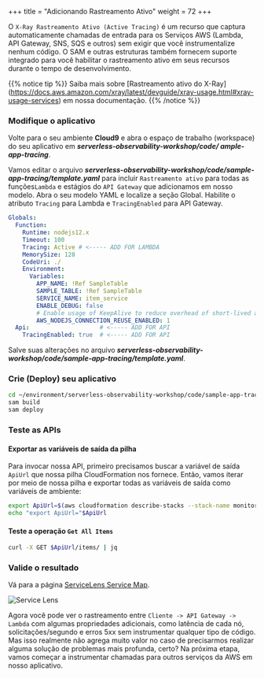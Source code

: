 +++
title = "Adicionando Rastreamento Ativo"
weight = 72
+++

O `X-Ray Rastreamento Ativo (Active Tracing)` é um recurso que captura automaticamente chamadas de entrada para os Serviços AWS (Lambda, API Gateway, SNS, SQS e outros) sem exigir que você instrumentalize nenhum código. O SAM e outras estruturas também fornecem suporte integrado para você habilitar o rastreamento ativo em seus recursos durante o tempo de desenvolvimento.


{{% notice tip %}}
Saiba mais sobre [Rastreamento ativo do X-Ray] (https://docs.aws.amazon.com/xray/latest/devguide/xray-usage.html#xray-usage-services) em nossa documentação.
{{% /notice %}}


### Modifique o aplicativo

Volte para o seu ambiente **Cloud9** e abra o espaço de trabalho (workspace) do seu aplicativo em ***serverless-observability-workshop/code/ ample-app-tracing***.

Vamos editar o arquivo ***serverless-observability-workshop/code/sample-app-tracing/template.yaml*** para incluir `Rastreamento ativo` para todas as funções`Lambda` e estágios do `API Gateway` que adicionamos em nosso modelo. Abra o seu modelo YAML e localize a seção Global. Habilite o atributo `Tracing` para Lambda e `TracingEnabled` para API Gateway.

```yaml
Globals:
  Function:
    Runtime: nodejs12.x
    Timeout: 100
    Tracing: Active # <----- ADD FOR LAMBDA
    MemorySize: 128
    CodeUri: ./
    Environment:
      Variables:
        APP_NAME: !Ref SampleTable
        SAMPLE_TABLE: !Ref SampleTable
        SERVICE_NAME: item_service
        ENABLE_DEBUG: false
        # Enable usage of KeepAlive to reduce overhead of short-lived actions, like DynamoDB queries
        AWS_NODEJS_CONNECTION_REUSE_ENABLED: 1
  Api:                    # <----- ADD FOR API
    TracingEnabled: true  # <----- ADD FOR API  
```

Salve suas alterações no arquivo ***serverless-observability-workshop/code/sample-app-tracing/template.yaml***.

### Crie (Deploy) seu aplicativo

```sh
cd ~/environment/serverless-observability-workshop/code/sample-app-tracing
sam build
sam deploy
```

### Teste as APIs

#### Exportar as variáveis de saída da pilha

Para invocar nossa API, primeiro precisamos buscar a variável de saída `ApiUrl` que nossa pilha CloudFormation nos fornece. Então, vamos iterar por meio de nossa pilha e exportar todas as variáveis de saída como variáveis de ambiente:

```sh
export ApiUrl=$(aws cloudformation describe-stacks --stack-name monitoring-app-tracing --output json | jq '.Stacks[].Outputs[] | select(.OutputKey=="ApiUrl") | .OutputValue' | sed -e 's/^"//'  -e 's/"$//')
echo "export ApiUrl="$ApiUrl
```

#### Teste a operação `Get All Items`

```sh
curl -X GET $ApiUrl/items/ | jq
```

### Valide o resultado

Vá para a página [ServiceLens Service Map](https://console.aws.amazon.com/cloudwatch/home?#servicelens:map).

![Service Lens](/images/tracing-1.png)

Agora você pode ver o rastreamento entre `Cliente -> API Gateway -> Lambda` com algumas propriedades adicionais, como latência de cada nó, solicitações/segundo e erros 5xx sem instrumentar qualquer tipo de código. Mas isso realmente não agrega muito valor no caso de precisarmos realizar alguma solução de problemas mais profunda, certo? Na próxima etapa, vamos começar a instrumentar chamadas para outros serviços da AWS em nosso aplicativo.